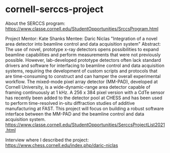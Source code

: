 # cornell-serccs-project
About the SERCCS program: https://www.classe.cornell.edu/StudentOpportunities/SrccsProgram.html

Project Mentor: Kate Shanks	
Mentee: Daric Niclas
"Integration of a novel area detector into beamline control and data acquisition system"
Abstract: The use of novel, prototype x-ray detectors opens possibilities to expand beamline capabilities and perform measurements that were not previously possible. However, lab-developed prototype detectors often lack standard drivers and software for interfacing to beamline control and data acquisition systems, requiring the development of custom scripts and protocols that are time-consuming to construct and can hamper the overall experimental workflow. The mixed-mode pixel array detector (MM-PAD), developed at Cornell University, is a wide-dynamic-range area detector capable of framing continuously at 1 kHz. A 256 x 384 pixel version with a CdTe sensor has recently been added to the detector pool at CHESS and has been used to perform time-resolved in-situ diffraction studies of additive manufacturing at FAST. This project will focus on building a robust software interface between the MM-PAD and the beamline control and data acquisition system.
https://www.classe.cornell.edu/StudentOpportunities/SerccsProjectList2021.html

Interview where I described the project: https://www.chess.cornell.edu/index.php/daric-niclas
